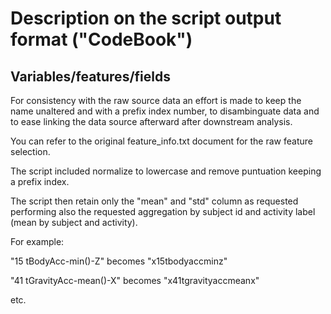 Description on the script output format ("CodeBook")
====================================================

## Variables/features/fields

For consistency with the raw source data an effort is made to keep the name unaltered and with a prefix index number, to disambinguate data and to ease linking the data source afterward after downstream analysis.

You can refer to the original feature_info.txt document for the raw feature selection.

The script included normalize to lowercase and remove puntuation keeping a prefix index.

The script then retain only the "mean" and "std" column as requested performing also the requested aggregation by subject id and activity label (mean by subject and activity).

For example:

"15 tBodyAcc-min()-Z" becomes "x15tbodyaccminz"

"41 tGravityAcc-mean()-X" becomes "x41tgravityaccmeanx"

etc.

